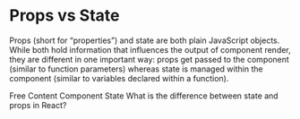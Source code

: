 # Props vs State

Props (short for “properties”) and state are both plain JavaScript objects. While both hold information that influences the output of component render, they are different in one important way: props get passed to the component (similar to function parameters) whereas state is managed within the component (similar to variables declared within a function).

<ResourceGroupTitle>Free Content</ResourceGroupTitle>
<BadgeLink colorScheme='blue' badgeText='Official Docs' href='https://reactjs.org/docs/faq-state.html'>Component State</BadgeLink>
<BadgeLink colorScheme='yellow' badgeText='Read' href='https://stackoverflow.com/questions/27991366/what-is-the-difference-between-state-and-props-in-react'>What is the difference between state and props in React?</BadgeLink>

